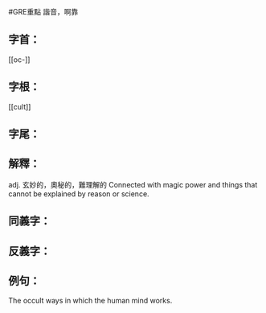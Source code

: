 #GRE重點 
諧音，啊靠
## 字首：
[[oc-]]

## 字根：
[[cult]]

## 字尾：


## 解釋：
adj.
玄妙的，奧秘的，難理解的
Connected with magic power and things that cannot be explained by reason or science.

## 同義字：

## 反義字：

## 例句：
The occult ways in which the human mind works.

